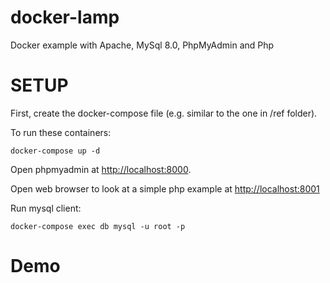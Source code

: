 # docker-lamp

Docker example with Apache, MySql 8.0, PhpMyAdmin and Php

# SETUP

First, create the docker-compose file (e.g. similar to the one in /ref folder).

To run these containers:

```
docker-compose up -d
```

Open phpmyadmin at [http://localhost:8000](http://localhost:8000).

Open web browser to look at a simple php example at [http://localhost:8001](http://localhost:8001)

Run mysql client:

`docker-compose exec db mysql -u root -p` 

# Demo
